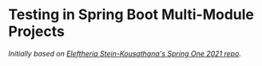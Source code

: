 # Testing in Spring Boot Multi-Module Projects
_Initially based on [Eleftheria Stein-Kousathana's Spring One 2021 repo](https://github.com/eleftherias/springone-2021)._



